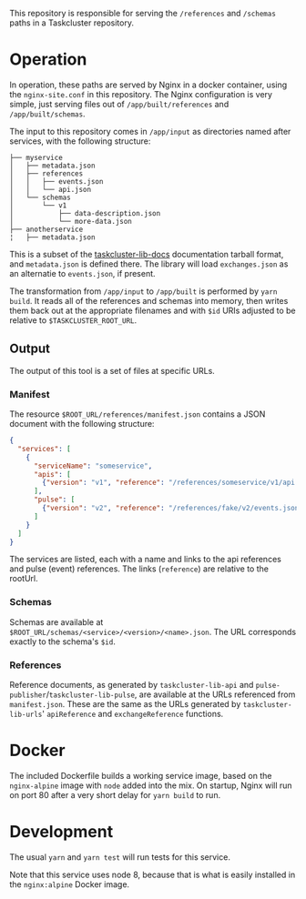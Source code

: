 This repository is responsible for serving the `/references` and `/schemas`
paths in a Taskcluster repository.

# Operation

In operation, these paths are served by Nginx in a docker container, using the
`nginx-site.conf` in this repository. The Nginx configuration is very simple,
just serving files out of `/app/built/references` and `/app/built/schemas`.

The input to this repository comes in `/app/input` as directories named after
services, with the following structure:


```
├── myservice
│   ├── metadata.json
│   ├── references
│   │   ├── events.json
│   │   └── api.json
│   └── schemas
│       └── v1
│           ├── data-description.json
│           └── more-data.json
├── anotherservice
¦   ├── metadata.json
```

This is a subset of the
[taskcluster-lib-docs](https://github.com/taskcluster/taskcluster-lib-docs)
documentation tarball format, and `metadata.json` is defined there.  The library
will load `exchanges.json` as an alternatie to `events.json`, if present.

The transformation from `/app/input` to `/app/built` is performed by `yarn
build`. It reads all of the references and schemas into memory, then writes
them back out at the appropriate filenames and with `$id` URIs adjusted to be
relative to `$TASKCLUSTER_ROOT_URL`.

## Output

The output of this tool is a set of files at specific URLs.

### Manifest

The resource `$ROOT_URL/references/manifest.json` contains a JSON document with
the following structure:

```json
{
  "services": [
    {
      "serviceName": "someservice",
      "apis": [
        {"version": "v1", "reference": "/references/someservice/v1/api.json"}
      ],
      "pulse": [
        {"version": "v2", "reference": "/references/fake/v2/events.json"}
      ]
    }
  ]
}
```

The services are listed, each with a name and links to the api references and pulse (event) references.
The links (`reference`) are relative to the rootUrl.

### Schemas

Schemas are available at `$ROOT_URL/schemas/<service>/<version>/<name>.json`.
The URL corresponds exactly to the schema's `$id`.

### References

Reference documents, as generated by `taskcluster-lib-api` and `pulse-publisher`/`taskcluster-lib-pulse`, are available at the URLs referenced from `manifest.json`.
These are the same as the URLs generated by `taskcluster-lib-urls`' `apiReference` and `exchangeReference` functions.

# Docker

The included Dockerfile builds a working service image, based on the
`nginx-alpine` image with `node` added into the mix. On startup, Nginx will run
on port 80 after a very short delay for `yarn build` to run.

# Development

The usual `yarn` and `yarn test` will run tests for this service.

Note that this service uses node 8, because that is what is easily installed in
the `nginx:alpine` Docker image.
